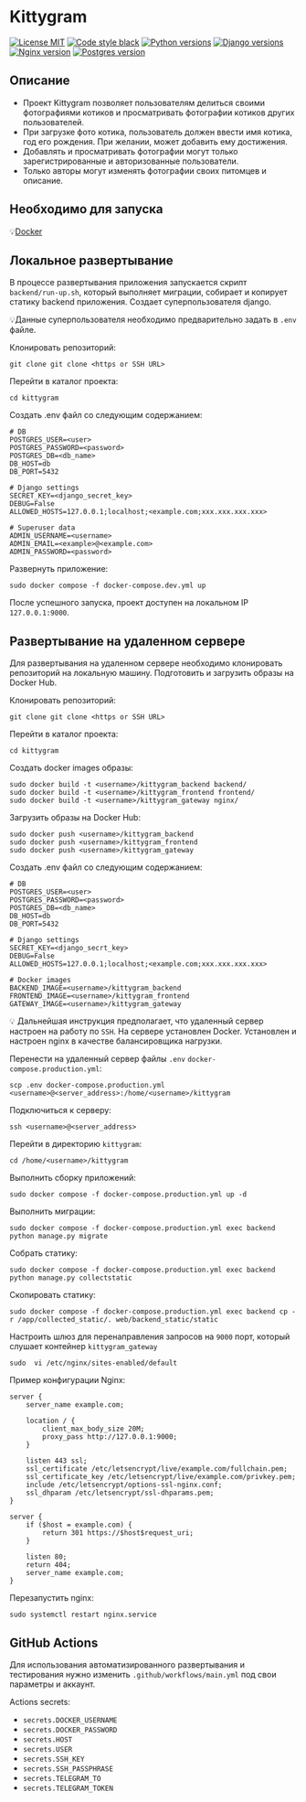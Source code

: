 # Kittygram

[![License MIT](https://img.shields.io/badge/licence-MIT-green)](https://opensource.org/license/mit/)
[![Code style black](https://img.shields.io/badge/code%20style-black-black)](https://github.com/psf/black)
[![Python versions](https://img.shields.io/badge/python-3.9%20%7C%203.10%20%7C3.11-blue)](#)
[![Django versions](https://img.shields.io/badge/Django-3.2-blue?logo=django)](#)
[![Nginx version](https://img.shields.io/badge/Nginx-1.22-blue?logo=nginx)](#)
[![Postgres version](https://img.shields.io/badge/PSQL-13-blue?logo=postgresql)](#)

## Описание
- Проект Kittygram позволяет пользователям делиться своими фотографиями котиков и просматривать фотографии котиков других пользователей.
- При загрузке фото котика, пользователь должен ввести имя котика, год его рождения. При желании, может добавить ему достижения.
- Добавлять и просматривать фотографии могут только зарегистрированные и авторизованные пользователи.
- Только авторы могут изменять фотографии своих питомцев и описание.


## Необходимо для запуска
💡[Docker](https://docs.docker.com/engine/install/)

## Локальное развертывание
В процессе развертывания приложения запускается скрипт `backend/run-up.sh`,
который выполняет миграции, собирает и копирует статику backend приложения. 
Создает суперпользователя django.

💡Данные суперпользователя необходимо предварительно задать в `.env` файле.

Клонировать репозиторий:
```shell
git clone git clone <https or SSH URL>
```
Перейти в каталог проекта:
```shell
cd kittygram
```

Создать .env файл со следующим содержанием:
```shell
# DB
POSTGRES_USER=<user>
POSTGRES_PASSWORD=<password>
POSTGRES_DB=<db_name>
DB_HOST=db
DB_PORT=5432

# Django settings
SECRET_KEY=<django_secret_key>
DEBUG=False
ALLOWED_HOSTS=127.0.0.1;localhost;<example.com;xxx.xxx.xxx.xxx>

# Superuser data
ADMIN_USERNAME=<username>
ADMIN_EMAIL=<example>@<example.com>
ADMIN_PASSWORD=<password>
```
Развернуть приложение:
```shell
sudo docker compose -f docker-compose.dev.yml up
```
После успешного запуска, проект доступен на локальном IP `127.0.0.1:9000`.

## Развертывание на удаленном сервере
Для развертывания на удаленном сервере необходимо клонировать репозиторий на локальную машину. Подготовить и загрузить образы на Docker Hub.

Клонировать репозиторий:
```shell
git clone git clone <https or SSH URL>
```
Перейти в каталог проекта:
```shell
cd kittygram
```

Создать docker images образы:
```shell
sudo docker build -t <username>/kittygram_backend backend/
sudo docker build -t <username>/kittygram_frontend frontend/
sudo docker build -t <username>/kittygram_gateway nginx/
```
Загрузить образы на Docker Hub:
```shell
sudo docker push <username>/kittygram_backend
sudo docker push <username>/kittygram_frontend
sudo docker push <username>/kittygram_gateway
```
Создать .env файл со следующим содержанием:
```shell
# DB
POSTGRES_USER=<user>
POSTGRES_PASSWORD=<password>
POSTGRES_DB=<db_name>
DB_HOST=db
DB_PORT=5432

# Django settings
SECRET_KEY=<django_secrt_key>
DEBUG=False
ALLOWED_HOSTS=127.0.0.1;localhost;<example.com;xxx.xxx.xxx.xxx>

# Docker images 
BACKEND_IMAGE=<username>/kittygram_backend
FRONTEND_IMAGE=<username>/kittygram_frontend
GATEWAY_IMAGE=<username>/kittygram_gateway
```

💡 Дальнейшая инструкция предполагает, что удаленный сервер настроен на работу по `SSH`.
На сервере установлен Docker. Установлен и настроен nginx в качестве балансировщика 
нагрузки.

Перенести на удаленный сервер файлы `.env` `docker-compose.production.yml`:
```shell
scp .env docker-compose.production.yml <username>@<server_address>:/home/<username>/kittygram
```
Подключиться к серверу:
```shell
ssh <username>@<server_address>
```
Перейти в директорию `kittygram`:
```shell
cd /home/<username>/kittygram
```
Выполнить сборку приложений:
```shell
sudo docker compose -f docker-compose.production.yml up -d
```
Выполнить миграции:
```shell
sudo docker compose -f docker-compose.production.yml exec backend python manage.py migrate
```
Собрать статику:
```shell
sudo docker compose -f docker-compose.production.yml exec backend python manage.py collectstatic
```
Скопировать статику:
```shell
sudo docker compose -f docker-compose.production.yml exec backend cp -r /app/collected_static/. web/backend_static/static
```
Настроить шлюз для перенаправления запросов на `9000` порт, который слушает контейнер `kittygram_gateway`
```shell
sudo  vi /etc/nginx/sites-enabled/default
```
Пример конфигурации Nginx:
```shell
server {
    server_name example.com;

    location / {
        client_max_body_size 20M;
        proxy_pass http://127.0.0.1:9000;
    }

    listen 443 ssl;
    ssl_certificate /etc/letsencrypt/live/example.com/fullchain.pem;
    ssl_certificate_key /etc/letsencrypt/live/example.com/privkey.pem;
    include /etc/letsencrypt/options-ssl-nginx.conf;
    ssl_dhparam /etc/letsencrypt/ssl-dhparams.pem;
}

server {
    if ($host = example.com) {
        return 301 https://$host$request_uri;
    }

    listen 80;
    return 404;
    server_name example.com;
}
```

Перезапустить nginx:
```shell
sudo systemctl restart nginx.service
```

## GitHub Actions
Для использования автоматизированного развертывания и тестирования нужно 
изменить `.github/workflows/main.yml` под свои параметры и аккаунт.

Actions secrets:
- `secrets.DOCKER_USERNAME`
- `secrets.DOCKER_PASSWORD`
- `secrets.HOST`
- `secrets.USER`
- `secrets.SSH_KEY`
- `secrets.SSH_PASSPHRASE`
- `secrets.TELEGRAM_TO`
- `secrets.TELEGRAM_TOKEN`